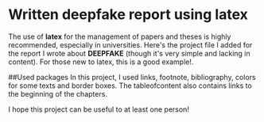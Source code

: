 # Written deepfake report using latex

The use of **latex** for the management of papers and theses is highly recommended, especially in universities.
Here's the project file I added for the report I wrote about **DEEPFAKE** (though it's very simple and lacking in content).
For those new to latex, this is a good example!.

##Used packages
In this project, I used links, footnote, bibliography, colors for some texts and  border boxes.
The tableofcontent also contains links to the beginning of the chapters.

I hope this project can be useful to at least one person!
